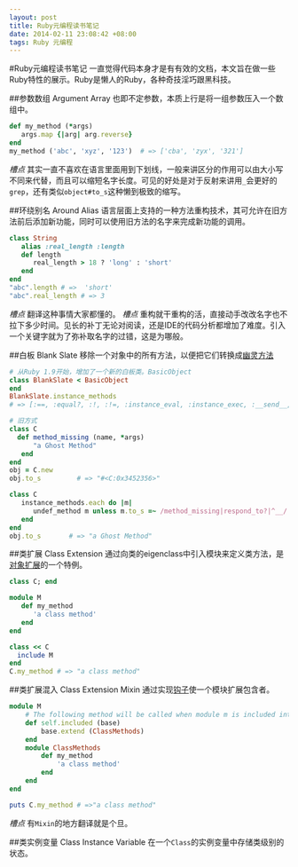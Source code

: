 ```yaml
---
layout: post
title: Ruby元编程读书笔记
date: 2014-02-11 23:08:42 +08:00
tags: Ruby 元编程
---
```


#Ruby元编程读书笔记
一直觉得代码本身才是有有效的文档，本文旨在做一些Ruby特性的展示。Ruby是懒人的Ruby，各种奇技淫巧跟黑科技。


##参数数组 Argument Array
也即不定参数，本质上行是将一组参数压入一个数组中。
```Ruby
def my_method (*args)
   args.map {|arg| arg.reverse}
end
my_method ('abc', 'xyz', '123')  # => ['cba', 'zyx', '321']
```
*槽点* 其实一直不喜欢在语言里面用到下划线，一般来讲区分的作用可以由大小写不同来代替，而且可以缩短名字长度。可见的好处是对于反射来讲用`_`会更好的`grep`，还有类似`object#to_s`这种懒到极致的缩写。

##环绕别名 Around Alias
语言层面上支持的一种方法重构技术，其可允许在旧方法前后添加新功能，同时可以使用旧方法的名字来完成新功能的调用。
```Ruby
class String
   alias :real_length :length
   def length
      real_length > 18 ? 'long' : 'short'
   end
end
"abc".length # =>  'short'
"abc".real_length # => 3
```
*槽点* 翻译这种事情大家都懂的。
*槽点* 重构就干重构的活，直接动手改改名字也不拉下多少时间。见长的补丁无论对阅读，还是IDE的代码分析都增加了难度。引入一个关键字就为了弥补取名字的过错，这是为哪般。

##白板 Blank Slate
移除一个对象中的所有方法，以便把它们转换成[幽灵方法](#)
```Ruby
# 从Ruby 1.9开始，增加了一个新的白板类。BasicObject
class BlankSlate < BasicObject
end
BlankSlate.instance_methods 
# => [:==, :equal?, :!, :!=, :instance_eval, :instance_exec, :__send__, :__id__]

# 旧方式
class C
  def method_missing (name, *args)
      "a Ghost Method"
   end
end
obj = C.new
obj.to_s         # => "#<C:0x3452356>"

class C
   instance_methods.each do |m|
      undef_method m unless m.to_s =~ /method_missing|respond_to?|^__/
   end
end
obj.to_s       # => "a Ghost Method"
```
##类扩展 Class Extension
通过向类的eigenclass中引入模块来定义类方法，是[对象扩展]()的一个特例。
```Ruby
class C; end

module M
   def my_method
      'a class method'
   end 
end

class << C
  include M
end
C.my_method # => "a class method"
```
##类扩展混入 Class Extension Mixin
通过实现[钩子]()使一个模块扩展包含者。
```Ruby
module M
    # The following method will be called when module m is included into anther module/class
    def self.included (base)
        base.extend (ClassMethods)
    end
    module ClassMethods
        def my_method
            'a class method'
        end
    end
end

puts C.my_method # =>"a class method"
```
*槽点* 有`Mixin`的地方翻译就是个旦。

##类实例变量 Class Instance Variable
在一个`Class`的实例变量中存储类级别的状态。
